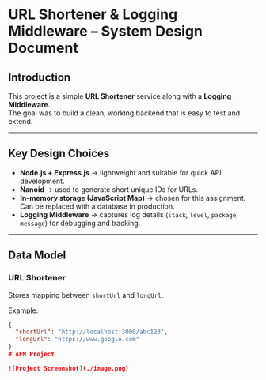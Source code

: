 # URL Shortener & Logging Middleware – System Design Document

## Introduction
This project is a simple **URL Shortener** service along with a **Logging Middleware**.  
The goal was to build a clean, working backend that is easy to test and extend.

---

## Key Design Choices
- **Node.js + Express.js** → lightweight and suitable for quick API development.  
- **Nanoid** → used to generate short unique IDs for URLs.  
- **In-memory storage (JavaScript Map)** → chosen for this assignment. Can be replaced with a database in production.  
- **Logging Middleware** → captures log details (`stack`, `level`, `package`, `message`) for debugging and tracking.  

---

## Data Model
### URL Shortener
Stores mapping between `shortUrl` and `longUrl`.

Example:
```json
{
  "shortUrl": "http://localhost:3000/abc123",
  "longUrl": "https://www.google.com"
}
# AFM Project

![Project Screenshot](./image.png)
